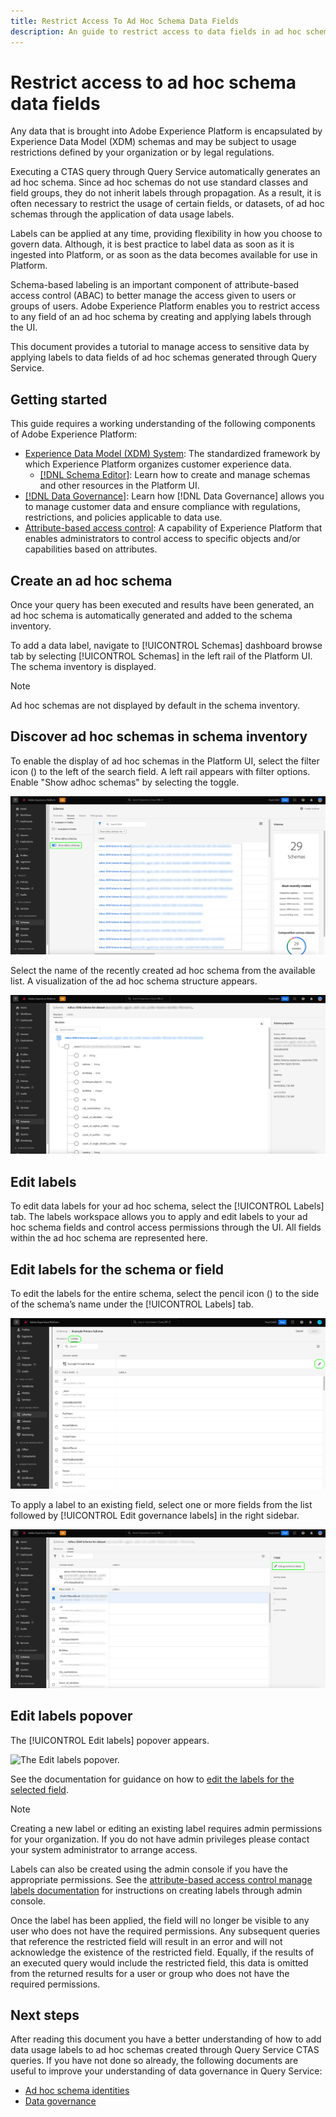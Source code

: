 ```yaml
---
title: Restrict Access To Ad Hoc Schema Data Fields
description: An guide to restrict access to data fields in ad hoc schemas generated through Adobe Experience Platform Query Service.
---
```

# Restrict access to ad hoc schema data fields 

Any data that is brought into Adobe Experience Platform is encapsulated by Experience Data Model (XDM) schemas and may be subject to usage restrictions defined by your organization or by legal regulations. 

Executing a CTAS query through Query Service automatically generates an ad hoc schema. Since ad hoc schemas do not use standard classes and field groups, they do not inherit labels through propagation. As a result, it is often necessary to restrict the usage of certain fields, or datasets, of ad hoc schemas through the application of data usage labels.

Labels can be applied at any time, providing flexibility in how you choose to govern data. Although, it is best practice to label data as soon as it is ingested into Platform, or as soon as the data becomes available for use in Platform.

Schema-based labeling is an important component of attribute-based access control (ABAC) to better manage the access given to users or groups of users. Adobe Experience Platform enables you to restrict access to any field of an ad hoc schema by creating and applying labels through the UI.

This document provides a tutorial to manage access to sensitive data by applying labels to data fields of ad hoc schemas generated through Query Service.

## Getting started

This guide requires a working understanding of the following components of Adobe Experience Platform:

* [Experience Data Model (XDM) System](https://experienceleague.adobe.com/docs/experience-platform/xdm/home.html): The standardized framework by which Experience Platform organizes customer experience data.
  * [[!DNL Schema Editor]](https://experienceleague.adobe.com/docs/experience-platform/xdm/ui/overview.html): Learn how to create and manage schemas and other resources in the Platform UI.
* [[!DNL Data Governance]](../../data-governance/home.md): Learn how [!DNL Data Governance] allows you to manage customer data and ensure compliance with regulations, restrictions, and policies applicable to data use. 
* [Attribute-based access control](../../access-control/abac/overview.md): A capability of Experience Platform that enables administrators to control access to specific objects and/or capabilities based on attributes.

## Create an ad hoc schema

Once your query has been executed and results have been generated, an ad hoc schema is automatically generated and added to the schema inventory. 

To add a data label, navigate to [!UICONTROL Schemas] dashboard browse tab by selecting [!UICONTROL Schemas] in the left rail of the Platform UI. The schema inventory is displayed.

>[!NOTE]
>
>Ad hoc schemas are not displayed by default in the schema inventory.

## Discover ad hoc schemas in schema inventory

To enable the display of ad hoc schemas in the Platform UI, select the filter icon () to the left of the search field. A left rail appears with filter options. Enable "Show adhoc schemas" by selecting the toggle.

![The Schema dashboard filter options left rail with 'Show adhoc schema' toggle enabled.](../images/data-governance/adhoc-schema-toggle.png)

Select the name of the recently created ad hoc schema from the available list. A visualization of the ad hoc schema structure appears.

![The example ad hoc schema structure diagram.](../images/data-governance/adhoc-schema-structure-diagram.png)

## Edit labels

To edit data labels for your ad hoc schema, select the [!UICONTROL Labels] tab. The labels workspace allows you to apply and edit labels to your ad hoc schema fields and control access permissions through the UI. All fields within the ad hoc schema are represented here.

## Edit labels for the schema or field

To edit the labels for the entire schema, select the pencil icon () to the side of the schema’s name under the [!UICONTROL Labels] tab.

![PLACEHOLDER IMAGE - The labels view in the schemas workspace with the pencil icon highlighted.](../images/data-governance/edit-entire-schema-labels.png)

To apply a label to an existing field, select one or more fields from the list followed by [!UICONTROL Edit governance labels] in the right sidebar.

![The labels view in the schemas workspace with the 'Edit governance labels' option highlighted in the rights hand sidebar.](../images/data-governance/edit-governance-labels.png) 

## Edit labels popover

The [!UICONTROL Edit labels] popover appears.

![The Edit labels popover.](../images/data-governance/edit-labels‚Äìpopover.png)

See the documentation for guidance on how to [edit the labels for the selected field](https://experienceleague.adobe.com/docs/experience-platform/xdm/tutorials/labels.html#edit-the-labels-for-the-schema-or-field).

>[!NOTE]
>
>Creating a new label or editing an existing label requires admin permissions for your organization. If you do not have admin privileges please contact your system administrator to arrange access.

Labels can also be created using the admin console if you have the appropriate permissions. See the [attribute-based access control manage labels documentation](../../access-control/abac/ui/labels.md) for instructions on creating labels through admin console.

Once the label has been applied, the field will no longer be visible to any user who does not have the required permissions. Any subsequent queries that reference the restricted field will result in an error and will not acknowledge the existence of the restricted field. Equally, if the results of an executed query would include the restricted field, this data is omitted from the returned results for a user or group who does not have the required permissions.

## Next steps

After reading this document you have a better understanding of how to add data usage labels to ad hoc schemas created through Query Service CTAS queries. If you have not done so already, the following documents are useful to improve your understanding of data governance in Query Service:

* [Ad hoc schema identities](./ad-hoc-schema-identities.md)
* [Data governance](https://experienceleague.adobe.com/docs/experience-platform/data-governance/home.html) 
